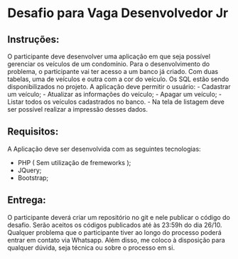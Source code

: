 # Desafio para Vaga Desenvolvedor Jr

## Instruções:

  O participante deve desenvolver uma aplicação em que seja possível gerenciar os veículos de um condomínio. 
  Para o desenvolvimento do problema, o participante vai ter acesso a um banco já criado. Com duas tabelas, uma de veículos e outra com a cor do veículo. Os SQL estão sendo disponibilizados no projeto.
  A aplicação deve permitir o usuário:
    - Cadastrar um veículo; 
    - Atualizar as informações do veículo; 
    - Apagar um veículo;
    - Listar todos os veículos cadastrados no banco. 
    - Na tela de listagem deve ser possível realizar a impressão desses dados.
  
## Requisitos:
  A Aplicação deve ser desenvolvida com as seguintes tecnologias:
  - PHP ( Sem utilização de fremeworks );
  - JQuery;
  - Bootstrap;

## Entrega:

  O participante deverá criar um repositório no git e nele publicar o código do desafio. Serão aceitos os códigos publicados até às 23:59h do dia 26/10. Qualquer problema que o participante tiver ao longo do processo poderá entrar em contato via Whatsapp.
  Além disso, me coloco à disposição para qualquer dúvida, seja técnica ou sobre o processo em si.
